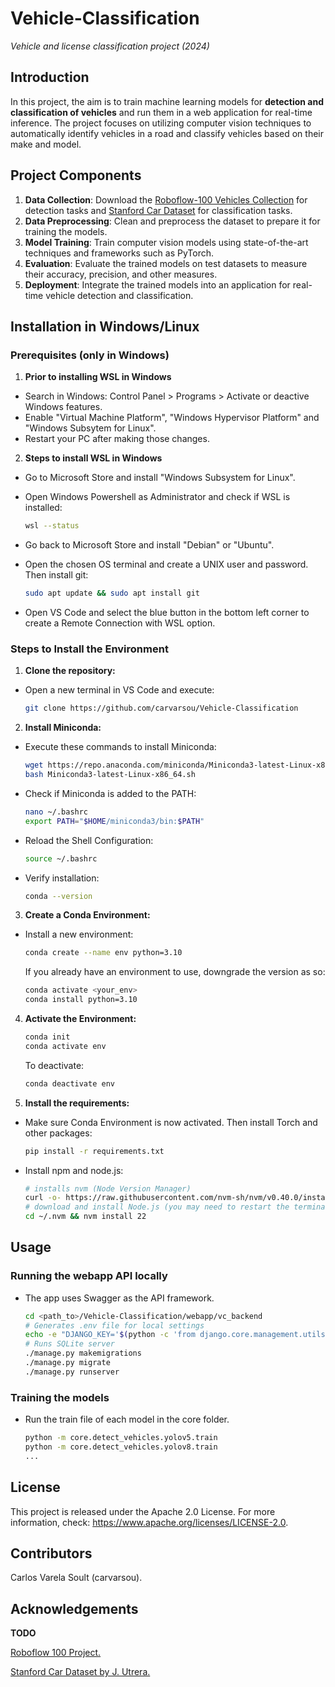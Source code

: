 # Vehicle-Classification

*Vehicle and license classification project (2024)*

## Introduction

In this project, the aim is to train machine learning models for **detection and classification of vehicles** and run them in a web application for real-time inference. The project focuses on utilizing computer vision techniques to automatically identify vehicles in a road and classify vehicles based on their make and model.

## Project Components
1. **Data Collection**: Download the [Roboflow-100 Vehicles Collection](https://universe.roboflow.com/roboflow-100/vehicles-q0x2v) for detection tasks and [Stanford Car Dataset](https://www.kaggle.com/datasets/jutrera/stanford-car-dataset-by-classes-folder) for classification tasks.
2. **Data Preprocessing**: Clean and preprocess the dataset to prepare it for training the models.
3. **Model Training**: Train computer vision models using state-of-the-art techniques and frameworks such as PyTorch.
4. **Evaluation**: Evaluate the trained models on test datasets to measure their accuracy, precision, and other measures.
5. **Deployment**: Integrate the trained models into an application for real-time vehicle detection and classification.


## Installation in Windows/Linux

### Prerequisites (only in Windows)

1. **Prior to installing WSL in Windows**
- Search in Windows: Control Panel > Programs > Activate or deactive Windows features.
- Enable "Virtual Machine Platform", "Windows Hypervisor Platform" and "Windows Subsytem for Linux".
- Restart your PC after making those changes.

2. **Steps to install WSL in Windows**
- Go to Microsoft Store and install "Windows Subsystem for Linux".
- Open Windows Powershell as Administrator and check if WSL is installed:

    ```bash
    wsl --status
    ```
- Go back to Microsoft Store and install "Debian" or "Ubuntu".
- Open the chosen OS terminal and create a UNIX user and password. Then install git:

    ```bash
    sudo apt update && sudo apt install git
    ```

- Open VS Code and select the blue button in the bottom left corner to create a Remote Connection with WSL option.

### Steps to Install the Environment

1. **Clone the repository:**

- Open a new terminal in VS Code and execute:

    ```bash
    git clone https://github.com/carvarsou/Vehicle-Classification
    ```

2. **Install Miniconda:**

- Execute these commands to install Miniconda:

    ```bash
    wget https://repo.anaconda.com/miniconda/Miniconda3-latest-Linux-x86_64.sh 
    bash Miniconda3-latest-Linux-x86_64.sh
    ```
- Check if Miniconda is added to the PATH:

    ```bash
    nano ~/.bashrc
    export PATH="$HOME/miniconda3/bin:$PATH"
    ```

- Reload the Shell Configuration:

    ```bash
    source ~/.bashrc
    ```

- Verify installation:

    ```bash
    conda --version
    ```

3. **Create a Conda Environment:**

- Install a new environment:

    ```bash
    conda create --name env python=3.10
    ```
  If you already have an environment to use, downgrade the version as so:
    ```bash
    conda activate <your_env>
    conda install python=3.10
    ```

4. **Activate the Environment:**

    ```bash
    conda init
    conda activate env
    ```

    To deactivate:

    ```bash
    conda deactivate env
    ```

5. **Install the requirements:**

- Make sure Conda Environment is now activated. Then install Torch and other packages:

    ```bash
    pip install -r requirements.txt
    ```

- Install npm and node.js:

    ```bash
    # installs nvm (Node Version Manager)
    curl -o- https://raw.githubusercontent.com/nvm-sh/nvm/v0.40.0/install.sh | bash
    # download and install Node.js (you may need to restart the terminal)
    cd ~/.nvm && nvm install 22
    ```
## Usage

### Running the webapp API locally
- The app uses Swagger as the API framework.
    ```bash
    cd <path_to>/Vehicle-Classification/webapp/vc_backend
    # Generates .env file for local settings
    echo -e "DJANGO_KEY='$(python -c 'from django.core.management.utils import get_random_secret_key; print(get_random_secret_key())')'\nDEBUG=True" > .env
    # Runs SQLite server
    ./manage.py makemigrations 
    ./manage.py migrate
    ./manage.py runserver
    ```

### Training the models
- Run the train file of each model in the core folder.
    ```bash
    python -m core.detect_vehicles.yolov5.train
    python -m core.detect_vehicles.yolov8.train
    ...
    ```

## License

This project is released under the Apache 2.0 License. For more information, check: https://www.apache.org/licenses/LICENSE-2.0.

## Contributors

Carlos Varela Soult (carvarsou).

## Acknowledgements

**TODO**

[Roboflow 100 Project.](https://universe.roboflow.com/roboflow-100)

[Stanford Car Dataset by J. Utrera.](https://www.kaggle.com/datasets/jutrera/stanford-car-dataset-by-classes-folder)